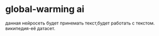 # global-warming ai
данная нейросеть будет принемать текст,будет работать с текстом.
википедия-её датасет.
